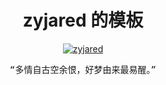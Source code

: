 <h1 align="center"> zyjared 的模板</h1>

<p align="center">
  <a href="https://zyjared.com"><img src="https://img.shields.io/badge/zyjared-%F0%9F%91%8B-blue" alt="zyjared" /></a>
</p>

<p align="center">
  <samp>“多情自古空余恨，好梦由来最易醒。”</samp>
</p>
